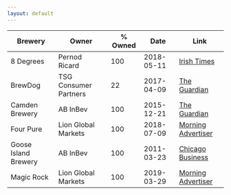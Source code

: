 ```yaml
---
layout: default
---
```


| Brewery | Owner | % Owned | Date | Link |
|-|-|-|-|-|
| 8 Degrees | Pernod Ricard | 100 | 2018-05-11 | [Irish Times](https://www.irishtimes.com/business/agribusiness-and-food/irish-distillers-acquires-cork-based-craft-brewer-eight-degrees-1.3491726) |
| BrewDog | TSG Consumer Partners | 22 | 2017-04-09 | [The Guardian](https://www.theguardian.com/business/2017/apr/09/punk-beermaker-brewdog-sells-22-of-firm-to-private-equity-house) |
| Camden Brewery | AB InBev | 100 | 2015-12-21 | [The Guardian](https://www.theguardian.com/business/2015/dec/21/camden-town-brewery-sold-inbev-worlds-biggest-drinks-company) |
| Four Pure | Lion Global Markets | 100 | 2018-07-09 | [Morning Advertiser](https://www.morningadvertiser.co.uk/Article/2018/07/09/Fourpure-acquired-by-Australian-company-Lion) |
| Goose Island Brewery | AB InBev | 100 | 2011-03-23 | [Chicago Business](https://www.chicagobusiness.com/article/20110328/NEWS07/110329890/chicago-craft-beer-brewer-goose-island-sells-to-anheuser-busch) |
| Magic Rock | Lion Global Markets | 100 | 2019-03-29 | [Morning Advertiser](https://www.morningadvertiser.co.uk/Article/2019/03/29/Magic-Rock-bought-by-Australian-drinks-giant) |

